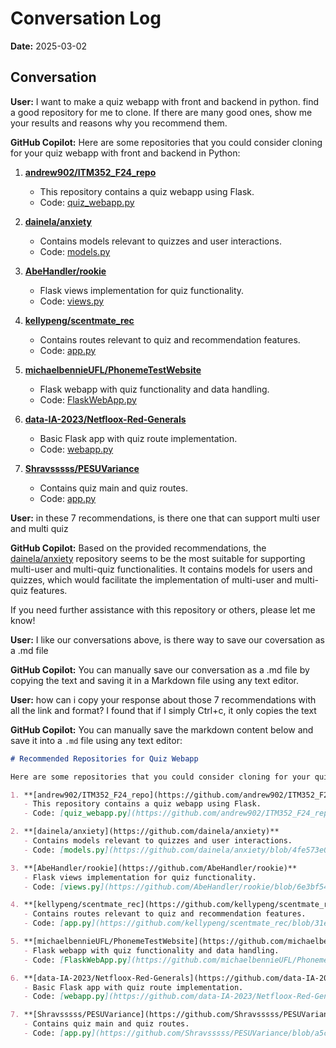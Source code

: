 # Conversation Log

**Date:** 2025-03-02

## Conversation

**User:** I want to make a quiz webapp with front and backend in python. find a good repository for me to clone. If there are many good ones, show me your results and reasons why you recommend them.

**GitHub Copilot:** 
Here are some repositories that you could consider cloning for your quiz webapp with front and backend in Python:

1. **[andrew902/ITM352_F24_repo](https://github.com/andrew902/ITM352_F24_repo)**
   - This repository contains a quiz webapp using Flask.
   - Code: [quiz_webapp.py](https://github.com/andrew902/ITM352_F24_repo/blob/e1078143b82bd5a5833039b2c81b4c982f8fecad/Lab13/quiz_webapp.py#L1-L44)

2. **[dainela/anxiety](https://github.com/dainela/anxiety)**
   - Contains models relevant to quizzes and user interactions.
   - Code: [models.py](https://github.com/dainela/anxiety/blob/4fe573e02b5eaf51946a4606e1ffa7d0c041e783/webapp/models.py#L258-L355)

3. **[AbeHandler/rookie](https://github.com/AbeHandler/rookie)**
   - Flask views implementation for quiz functionality.
   - Code: [views.py](https://github.com/AbeHandler/rookie/blob/6e3bf5445cec1f42ff113a96494ed07e2795122c/webapp/views.py#L1-L104)

4. **[kellypeng/scentmate_rec](https://github.com/kellypeng/scentmate_rec)**
   - Contains routes relevant to quiz and recommendation features.
   - Code: [app.py](https://github.com/kellypeng/scentmate_rec/blob/31e0d719129f271b6acae3db5ba18967621b0cdc/webapp/app.py#L48-L125)

5. **[michaelbennieUFL/PhonemeTestWebsite](https://github.com/michaelbennieUFL/PhonemeTestWebsite)**
   - Flask webapp with quiz functionality and data handling.
   - Code: [FlaskWebApp.py](https://github.com/michaelbennieUFL/PhonemeTestWebsite/blob/25b493737c37a48b2453467f64bb04626aa2aa08/FlaskWebApp.py#L1-L71)

6. **[data-IA-2023/Netfloox-Red-Generals](https://github.com/data-IA-2023/Netfloox-Red-Generals)**
   - Basic Flask app with quiz route implementation.
   - Code: [webapp.py](https://github.com/data-IA-2023/Netfloox-Red-Generals/blob/22df7c51122c8465528ed51a566a1fbe8c1d3d99/webapp.py#L1-L46)

7. **[Shravsssss/PESUVariance](https://github.com/Shravsssss/PESUVariance)**
   - Contains quiz main and quiz routes.
   - Code: [app.py](https://github.com/Shravsssss/PESUVariance/blob/a5cc7fa8b9121869b4b7fe3993d7a0e2bb75b4ad/Final%20Webapp/app.py#L99-L180)

**User:** in these 7 recommendations, is there one that can support multi user and multi quiz

**GitHub Copilot:** Based on the provided recommendations, the [dainela/anxiety](https://github.com/dainela/anxiety) repository seems to be the most suitable for supporting multi-user and multi-quiz functionalities. It contains models for users and quizzes, which would facilitate the implementation of multi-user and multi-quiz features.

If you need further assistance with this repository or others, please let me know!

**User:** I like our conversations above, is there way to save our coversation as a .md file

**GitHub Copilot:** You can manually save our conversation as a .md file by copying the text and saving it in a Markdown file using any text editor.

**User:** how can i copy your response about those 7 recommendations with all the link and format? I found that if I simply Ctrl+c, it only copies the text

**GitHub Copilot:** You can manually save the markdown content below and save it into a `.md` file using any text editor:

```markdown
# Recommended Repositories for Quiz Webapp

Here are some repositories that you could consider cloning for your quiz webapp with front and backend in Python:

1. **[andrew902/ITM352_F24_repo](https://github.com/andrew902/ITM352_F24_repo)**
   - This repository contains a quiz webapp using Flask.
   - Code: [quiz_webapp.py](https://github.com/andrew902/ITM352_F24_repo/blob/e1078143b82bd5a5833039b2c81b4c982f8fecad/Lab13/quiz_webapp.py#L1-L44)

2. **[dainela/anxiety](https://github.com/dainela/anxiety)**
   - Contains models relevant to quizzes and user interactions.
   - Code: [models.py](https://github.com/dainela/anxiety/blob/4fe573e02b5eaf51946a4606e1ffa7d0c041e783/webapp/models.py#L258-L355)

3. **[AbeHandler/rookie](https://github.com/AbeHandler/rookie)**
   - Flask views implementation for quiz functionality.
   - Code: [views.py](https://github.com/AbeHandler/rookie/blob/6e3bf5445cec1f42ff113a96494ed07e2795122c/webapp/views.py#L1-L104)

4. **[kellypeng/scentmate_rec](https://github.com/kellypeng/scentmate_rec)**
   - Contains routes relevant to quiz and recommendation features.
   - Code: [app.py](https://github.com/kellypeng/scentmate_rec/blob/31e0d719129f271b6acae3db5ba18967621b0cdc/webapp/app.py#L48-L125)

5. **[michaelbennieUFL/PhonemeTestWebsite](https://github.com/michaelbennieUFL/PhonemeTestWebsite)**
   - Flask webapp with quiz functionality and data handling.
   - Code: [FlaskWebApp.py](https://github.com/michaelbennieUFL/PhonemeTestWebsite/blob/25b493737c37a48b2453467f64bb04626aa2aa08/FlaskWebApp.py#L1-L71)

6. **[data-IA-2023/Netfloox-Red-Generals](https://github.com/data-IA-2023/Netfloox-Red-Generals)**
   - Basic Flask app with quiz route implementation.
   - Code: [webapp.py](https://github.com/data-IA-2023/Netfloox-Red-Generals/blob/22df7c51122c8465528ed51a566a1fbe8c1d3d99/webapp.py#L1-L46)

7. **[Shravsssss/PESUVariance](https://github.com/Shravsssss/PESUVariance)**
   - Contains quiz main and quiz routes.
   - Code: [app.py](https://github.com/Shravsssss/PESUVariance/blob/a5cc7fa8b9121869b4b7fe3993d7a0e2bb75b4ad/Final%20Webapp/app.py#L99-L180)
